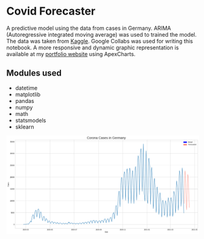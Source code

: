 # Covid Forecaster

A predictive model using the data from cases in Germany. ARIMA (Autoregressive integrated moving average) was used to trained the model. The data was taken from [Kaggle](https://www.kaggle.com/headsortails/covid19-tracking-germany). Google Collabs was used for writing this notebook. A more responsive and dynamic graphic representation is available at my [portfolio website](https://www.rjlopez.me/covid_predictor/) using ApexCharts.

## Modules used
* datetime
* matplotlib
* pandas
* numpy
* math
* statsmodels
* sklearn

![](https://github.com/rjimpervious/covid_predictor/blob/main/images/corona_predictor.png)
